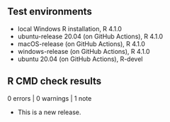 ## Test environments
* local Windows R installation, R 4.1.0
* ubuntu-release 20.04 (on GitHub Actions), R 4.1.0
* macOS-release (on GitHub Actions), R 4.1.0
* windows-release (on GitHub Actions), R 4.1.0 
* ubuntu 20.04 (on GitHub Actions), R-devel

## R CMD check results

0 errors | 0 warnings | 1 note

* This is a new release.
